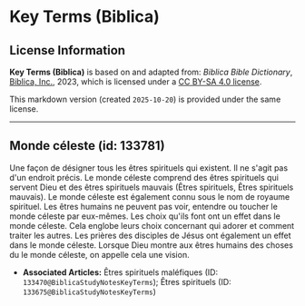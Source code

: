 # Key Terms (Biblica)

## License Information

**Key Terms (Biblica)** is based on and adapted from: _Biblica Bible Dictionary_, [Biblica, Inc.](https://www.biblica.com/), 2023, which is licensed under a [CC BY-SA 4.0 license](https://creativecommons.org/licenses/by-sa/4.0/legalcode.en).

This markdown version (created `2025-10-20`) is provided under the same license.



--------------------------------

## Monde céleste (id: 133781)

Une façon de désigner tous les êtres spirituels qui existent. Il ne s'agit pas d'un endroit précis. Le monde céleste comprend des êtres spirituels qui servent Dieu et des êtres spirituels mauvais (Êtres spirituels, Êtres spirituels mauvais). Le monde céleste est également connu sous le nom de royaume spirituel. Les êtres humains ne peuvent pas voir, entendre ou toucher le monde céleste par eux\-mêmes. Les choix qu'ils font ont un effet dans le monde céleste. Cela englobe leurs choix concernant qui adorer et comment traiter les autres. Les prières des disciples de Jésus ont également un effet dans le monde céleste. Lorsque Dieu montre aux êtres humains des choses du le monde céleste, on appelle cela une vision.

* **Associated Articles:** Êtres spirituels maléfiques (ID: `133470@BiblicaStudyNotesKeyTerms`); Êtres spirituels (ID: `133675@BiblicaStudyNotesKeyTerms`)


